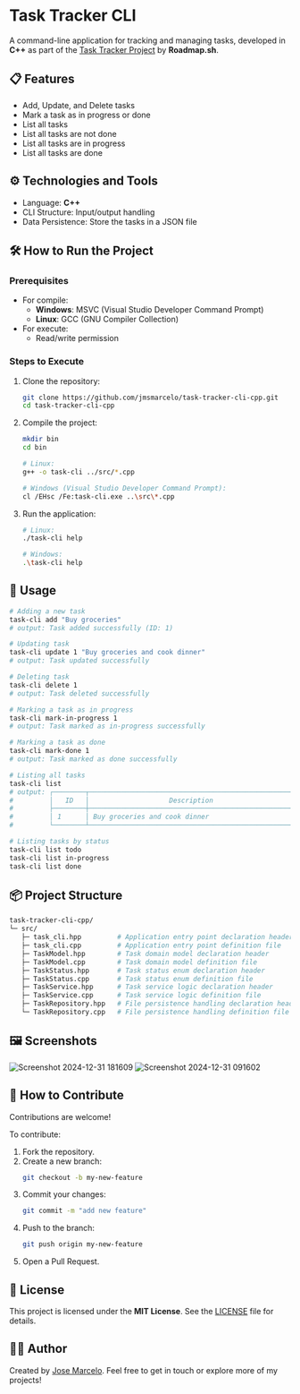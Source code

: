 # Task Tracker CLI

A command-line application for tracking and managing tasks, developed in **C++** as part of the [Task Tracker Project](https://roadmap.sh/projects/task-tracker) by **Roadmap.sh**.

## 📋 Features
- Add, Update, and Delete tasks
- Mark a task as in progress or done
- List all tasks
- List all tasks are not done
- List all tasks are in progress
- List all tasks are done

## ⚙️ Technologies and Tools

- Language: **C++**
- CLI Structure: Input/output handling
- Data Persistence: Store the tasks in a JSON file

## 🛠️ How to Run the Project

### Prerequisites

- For compile:
  - **Windows**: MSVC (Visual Studio Developer Command Prompt)
  - **Linux**: GCC (GNU Compiler Collection)
- For execute:
  - Read/write permission

### Steps to Execute

1. Clone the repository:
   ```bash
   git clone https://github.com/jmsmarcelo/task-tracker-cli-cpp.git
   cd task-tracker-cli-cpp
   ```
2. Compile the project:
   ```bash
   mkdir bin
   cd bin

   # Linux:
   g++ -o task-cli ../src/*.cpp

   # Windows (Visual Studio Developer Command Prompt):
   cl /EHsc /Fe:task-cli.exe ..\src\*.cpp
   ```
3. Run the application:
   ```bash
   # Linux:
   ./task-cli help

   # Windows:
   .\task-cli help
   ```

## 📌 Usage
```bash
# Adding a new task
task-cli add "Buy groceries"
# output: Task added successfully (ID: 1)

# Updating task
task-cli update 1 "Buy groceries and cook dinner"
# output: Task updated successfully

# Deleting task
task-cli delete 1
# output: Task deleted successfully

# Marking a task as in progress
task-cli mark-in-progress 1
# output: Task marked as in-progress successfully

# Marking a task as done
task-cli mark-done 1
# output: Task marked as done successfully

# Listing all tasks
task-cli list
# output: ┌────────┬────────────────────────────────────────────────────┬─────────────┬─────────────────────┬─────────────────────┐
#         │   ID   │                    Description                     │    Status   │     Created At      │     Updated At      │
#         ├────────┼────────────────────────────────────────────────────┼─────────────┼─────────────────────┼─────────────────────┤
#         │ 1      │ Buy groceries and cook dinner                      │ todo        │ 2024-12-31 09:14:19 │ 2024-12-31 09:24:32 │
#         └────────┴────────────────────────────────────────────────────┴─────────────┴─────────────────────┴─────────────────────┘

# Listing tasks by status
task-cli list todo
task-cli list in-progress
task-cli list done
```

## 📦 Project Structure
```bash
task-tracker-cli-cpp/
└─ src/
   ├─ task_cli.hpp         # Application entry point declaration header
   ├─ task_cli.cpp         # Application entry point definition file
   ├─ TaskModel.hpp        # Task domain model declaration header
   ├─ TaskModel.cpp        # Task domain model definition file
   ├─ TaskStatus.hpp       # Task status enum declaration header
   ├─ TaskStatus.cpp       # Task status enum definition file
   ├─ TaskService.hpp      # Task service logic declaration header
   ├─ TaskService.cpp      # Task service logic definition file
   ├─ TaskRepository.hpp   # File persistence handling declaration header
   └─ TaskRepository.cpp   # File persistence handling definition file
```
## 🖼️ Screenshots
![Screenshot 2024-12-31 181609](https://github.com/user-attachments/assets/f274169f-12d0-47f7-aec7-b496013f8205)
![Screenshot 2024-12-31 091602](https://github.com/user-attachments/assets/f1603f2a-cb3a-4bb1-96b7-ea62f66df482)

## 📖 How to Contribute

Contributions are welcome!

To contribute:
1. Fork the repository.
2. Create a new branch:
   ```bash
   git checkout -b my-new-feature
   ```
3. Commit your changes:
   ```bash
   git commit -m "add new feature"
   ```
4. Push to the branch:
   ```bash
   git push origin my-new-feature
   ```
5. Open a Pull Request.

## 📜 License
This project is licensed under the **MIT License**. See the [LICENSE](https://github.com/jmsmarcelo/task-tracker-cli-cpp/blob/main/LICENSE) file for details.

## 🙋‍♂️ Author
Created by [Jose Marcelo](https://jmsmarcelo.github.io/). Feel free to get in touch or explore more of my projects!
